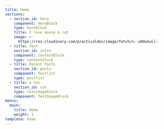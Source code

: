 ```yaml
---
title: Home
sections:
  - section_id: hero
    component: HeroBlock
    type: heroblock
    title: I love movie & cat
    image: >-
      https://res.cloudinary.com/practicaldev/image/fetch/s--uDUukuLl--/c_fill,f_auto,fl_progressive,h_320,q_auto,w_320/https://dev-to-uploads.s3.amazonaws.com/uploads/user/profile_image/380094/d5a41c85-c807-4c1b-966d-c6ac03890d6d.png
  - title: Text
    section_id: intro
    component: ContentBlock
    type: contentblock
  - title: Recent Posts
    section_id: posts
    component: Postlist
    type: postlist
  - title: A Cat
    section_id: cat
    type: textimageblock
    component: TextImageBlock
menus:
  main:
    title: Home
    weight: 1
template: home
---
```

